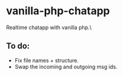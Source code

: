 # vanilla-php-chatapp

Realtime chatapp with vanilla php.\
## To do:
- Fix file names + structure.
- Swap the incoming and outgoing msg ids.
